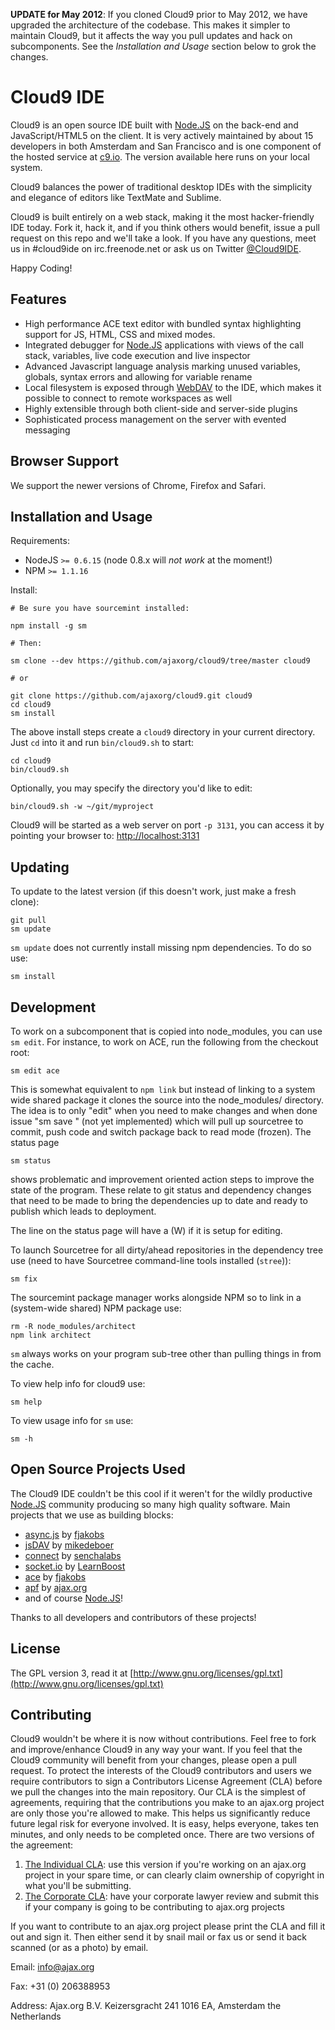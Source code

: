 **UPDATE for May 2012**: If you cloned Cloud9 prior to May 2012, we have upgraded the
architecture of the codebase. This makes it simpler to maintain Cloud9, but
it affects the way you pull updates and hack on subcomponents. See the _Installation and Usage_
section below to grok the changes.

# Cloud9 IDE

Cloud9 is an open source IDE built with [Node.JS] on the back-end and JavaScript/HTML5 on the client.
It is very actively maintained by about 15 developers in both Amsterdam and San Francisco and is one
component of the hosted service at [c9.io](http://c9.io). The version available here runs on your local system.

Cloud9 balances the power of traditional desktop IDEs with the simplicity and elegance of editors
like TextMate and Sublime.

Cloud9 is built entirely on a web stack, making it the most hacker-friendly IDE today.
Fork it, hack it, and if you think others would benefit, issue a pull request on this repo
and we'll take a look. If you have any questions, meet us in #cloud9ide on irc.freenode.net
or ask us on Twitter [@Cloud9IDE](http://twitter.com/#!/Cloud9IDE).

Happy Coding!

## Features

  * High performance ACE text editor with bundled syntax highlighting support for JS, HTML, CSS and mixed modes.
  * Integrated debugger for [Node.JS] applications with views of the call stack, variables, live code execution and live inspector
  * Advanced Javascript language analysis marking unused variables, globals, syntax errors and allowing for variable rename
  * Local filesystem is exposed through [WebDAV](http://en.wikipedia.org/wiki/WebDAV) to the IDE, which makes it possible to connect to remote workspaces as well
  * Highly extensible through both client-side and server-side plugins
  * Sophisticated process management on the server with evented messaging

## Browser Support

We support the newer versions of Chrome, Firefox and Safari.

## Installation and Usage

Requirements:

  * NodeJS `>= 0.6.15` (node 0.8.x will *not work* at the moment!)
  * NPM `>= 1.1.16`

Install:

    # Be sure you have sourcemint installed:

    npm install -g sm
    
    # Then:

    sm clone --dev https://github.com/ajaxorg/cloud9/tree/master cloud9
    
    # or
    
    git clone https://github.com/ajaxorg/cloud9.git cloud9
    cd cloud9
    sm install
    


The above install steps create a `cloud9` directory in your current directory. Just `cd` into it
and run `bin/cloud9.sh` to start:

    cd cloud9
    bin/cloud9.sh
    
Optionally, you may specify the directory you'd like to edit:

    bin/cloud9.sh -w ~/git/myproject
    
Cloud9 will be started as a web server on port `-p 3131`, you can access it by
pointing your browser to: [http://localhost:3131](http://localhost:3131)

## Updating

To update to the latest version (if this doesn't work, just make a fresh clone):

    git pull
    sm update

`sm update` does not currently install missing npm dependencies. To do so use:

    sm install

## Development

To work on a subcomponent that is copied into node_modules, you can use `sm edit`.
For instance, to work on ACE, run the following from the checkout root:

    sm edit ace

This is somewhat equivalent to `npm link` but instead of linking to a system wide
shared package it clones the source into the node_modules/<name> directory.
The idea is to only "edit" when you need to make changes and when done issue
"sm save <name>" (not yet implemented) which will pull up sourcetree to commit,
push code and switch package back to read mode (frozen). The status page 

    sm status

shows problematic and improvement oriented action steps to improve the state of
the program. These relate to git status and dependency changes that need to be
made to bring the dependencies up to date and ready to publish which leads to deployment.

The line on the status page will have a (W) if it is setup for editing.

To launch Sourcetree for all dirty/ahead repositories in the dependency
tree use (need to have Sourcetree command-line tools installed (`stree`)):

    sm fix

The sourcemint package manager works alongside NPM so to link in a
(system-wide shared) NPM package use:

    rm -R node_modules/architect
    npm link architect

`sm` always works on your program sub-tree other than pulling things in
from the cache.

To view help info for cloud9 use:

    sm help

To view usage info for `sm` use:

    sm -h

## Open Source Projects Used

The Cloud9 IDE couldn't be this cool if it weren't for the wildly productive
[Node.JS] community producing so many high quality software.
Main projects that we use as building blocks:

  * [async.js] by [fjakobs]
  * [jsDAV] by [mikedeboer]
  * [connect] by [senchalabs](http://github.com/senchalabs)
  * [socket.io] by [LearnBoost](http://github.com/LearnBoost)
  * [ace](http://github.com/ajaxorg/ace) by [fjakobs]
  * [apf](http://www.ajax.org) by [ajax.org]
  * and of course [Node.JS]!
  
Thanks to all developers and contributors of these projects! 

[fjakobs]: http://github.com/fjakobs
[javruben]: http://github.com/javruben
[mikedeboer]: http://github.com/mikedeboer
[ajax.org]: http://www.ajax.org/
[async.js]: http://github.com/fjakobs/async.js
[jsDAV]: http://github.com/mikedeboer/jsdav
[connect]: http://github.com/senchalabs/connect
[socket.io]: http://github.com/LearnBoost/Socket.IO-node.git
[requireJS]: http://requirejs.org/
[Node.JS]: http://nodejs.org/

## License

The GPL version 3, read it at [http://www.gnu.org/licenses/gpl.txt](http://www.gnu.org/licenses/gpl.txt)

## Contributing

Cloud9 wouldn't be where it is now without contributions. Feel free to fork and improve/enhance Cloud9 in any way your want. If you feel that the Cloud9 community will benefit from your changes, please open a pull request. To protect the interests of the Cloud9 contributors and users we require contributors to sign a Contributors License Agreement (CLA) before we pull the changes into the main repository. Our CLA is the simplest of agreements, requiring that the contributions you make to an ajax.org project are only those you're allowed to make. This helps us significantly reduce future legal risk for everyone involved. It is easy, helps everyone, takes ten minutes, and only needs to be completed once.  There are two versions of the agreement:

1. [The Individual CLA](https://github.com/ajaxorg/cloud9/raw/master/doc/Contributor_License_Agreement-v2.pdf): use this version if you're working on an ajax.org project in your spare time, or can clearly claim ownership of copyright in what you'll be submitting.
2. [The Corporate CLA](https://github.com/ajaxorg/cloud9/raw/master/doc/Corporate_Contributor_License_Agreement-v2.pdf): have your corporate lawyer review and submit this if your company is going to be contributing to ajax.org projects

If you want to contribute to an ajax.org project please print the CLA and fill it out and sign it. Then either send it by snail mail or fax us or send it back scanned (or as a photo) by email.

Email: info@ajax.org

Fax: +31 (0) 206388953

Address: Ajax.org B.V.
  Keizersgracht 241
  1016 EA, Amsterdam
  the Netherlands
